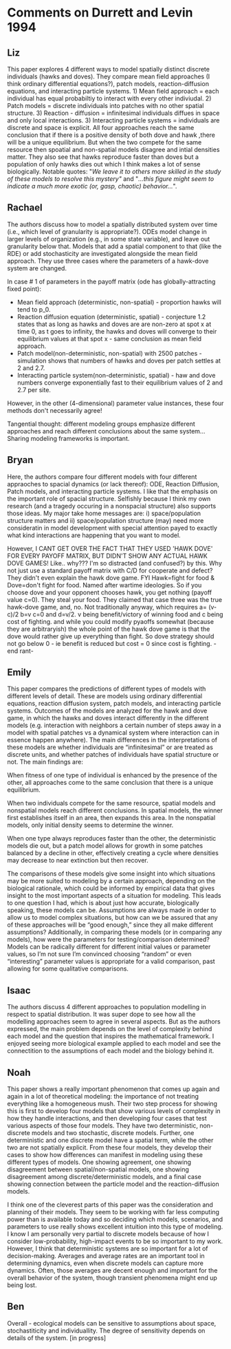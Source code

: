 # Comments on Durrett and Levin 1994

## Liz
This paper explores 4 different ways to model spatially distinct discrete individuals (hawks and doves). They compare mean field approaches (I think ordinary differential equations?), patch models, reaction-diffusion equations, and interacting particle systems. 1) Mean field approach = each individual has equal probabiltiy to interact with every other indiviudal. 2) Patch models = discrete individuals into patches with no other spatial structure. 3) Reaction - diffusion = infinitesimal individuals diffues in space and only local interactions. 3) Interacting particle systems = individuals are discrete and space is explicit. All four approaches reach the same conclusion that if there is a positive density of both dove and hawk ,there will be a unique equilibrium. But when the two compete for the same resource then spoatial and non-spatial models disagree and intial densities matter. They also see that hawks reproduce faster than doves but a population of only hawks dies out which I think makes a lot of sense biologically. Notable quotes: "_We leave it to others more skilled in the study of these models to resolve this mystery"_ and "_...this figure might seem to indicate a much more exotic (or, gasp, chaotic) behavior..._".


## Rachael

The authors discuss how to model a spatially distributed system over time (i.e., which level of granularity is appropriate?). ODEs model change in larger levels of organization (e.g., in some state variable), and leave out granularity below that. Models that add a spatial component to that (like the RDE) or add stochasticity are investigated alongside the mean field approach. They use three cases where the parameters of a hawk-dove system are changed. 

In case # 1 of parameters in the payoff matrix (ode has globally-attracting fixed point):
- Mean field approach (deterministic, non-spatial) - proportion hawks will tend to p_0.
- Reaction diffusion equation (deterministic, spatial) - conjecture 1.2 states that as long as hawks and doves are are non-zero at spot x at time 0, as t goes to infinity, the hawks and doves will converge to their equilibrium values at that spot x - same conclusion as mean field approach.
- Patch model(non-deterministic, non-spatial) with 2500 patches - simulation shows that numbers of hawks and doves per patch settles at 2 and 2.7.
- Interacting particle system(non-deterministic, spatial) - haw and dove numbers converge exponentially fast to their equilibrium values of 2 and 2.7 per site. 

However, in the other (4-dimensional) parameter value instances, these four methods don't necessarily agree! 

Tangential thought: different modeling groups emphasize different approaches and reach different conclusions about the same system... Sharing modeling frameworks is important. 

## Bryan

Here, the authors compare four different models with four different appraoches to spacial dynamics (or lack thereof): ODE, Reaction Diffusion, Patch models, and interacting particle systems. I like that the emphasis on the important role of spacial structure. Selfishly because I think my own research (and a tragedy occuring in a nonspacial structure) also supports those ideas. My major take home messages are: i) space/population structure matters and ii) space/population structure (may) need more consideratin in model development with special attention payed to exactly what kind interactions are happening that you want to model. 

However, I CANT GET OVER THE FACT THAT THEY USED 'HAWK DOVE' FOR EVERY PAYOFF MATRIX, BUT DIDN'T SHOW ANY ACTUAL HAWK DOVE GAMES! Like.. why??? I'm so distracted (and confused?) by this. Why not just use a standard payoff matrix with C/D for cooperate and defect? They didn't even explain the hawk dove game. FYI Hawk=fight for food & Dove=don't fight for food. Named after wartime ideologies. So if you choose dove and your opponent chooses hawk, you get nothing (payoff value c=0). They steal your food. They claimed that case three was the true hawk-dove game, and, no. Not traditionally anyway, which requires a= (v-c)/2 b=v c=0 and d=v/2. v being benefit/victory of winning food and c being cost of fighting. and while you could modify pyaoffs somewhat (because they are arbitraryish) the whole point of the hawk dove game is that the dove would rather give up everything than fight. So dove strategy should not go below 0 - ie benefit is reduced but cost = 0 since cost is fighting. -end rant-

## Emily

This paper compares the predictions of different types of models with different levels of detail. These are models using ordinary differential equations, reaction diffusion system, patch models, and interacting particle systems. Outcomes of the models are analyzed for the hawk and dove game, in which the hawks and doves interact differently in the different models (e.g. interaction with neighbors a certain number of steps away in a model with spatial patches vs a dynamical system where interaction can in essence happen anywhere). The main differences in the interpretations of these models are whether individuals are “infinitesimal” or are treated as discrete units, and whether patches of individuals have spatial structure or not. The main findings are:

When fitness of one type of individual is enhanced by the presence of the other, all approaches come to the same conclusion that there is a unique equilibrium.

When two individuals compete for the same resource, spatial models and nonspatial models reach different conclusions. In spatial models, the winner first establishes itself in an area, then expands this area. In the nonspatial models, only initial density seems to determine the winner.

When one type always reproduces faster than the other, the deterministic models die out, but a patch model allows for growth in some patches balanced by a decline in other, effectively creating a cycle where densities may decrease to near extinction but then recover. 

The comparisons of these models give some insight into which situations may be more suited to modeling by a certain approach, depending on the biological rationale, which could be informed by empirical data that gives insight to the most important aspects of a situation for modeling. This leads to one question I had, which is about just how accurate, biologically speaking, these models can be. Assumptions are always made in order to allow us to model complex situations, but how can we be assured that any of these approaches will be “good enough,” since they all make different assumptions? Additionally, in comparing these models (or in comparing any models), how were the parameters for testing/comparison determined? Models can be radically different for different initial values or parameter values, so I’m not sure I’m convinced choosing “random” or even “interesting” parameter values is appropriate for a valid comparison, past allowing for some qualitative comparisons.

## Isaac

The authors discuss 4 different approaches to population modelling in respect to spatial distribution. It was super dope to see how all the modelling approaches seem to agree in several aspects. But as the authors expressed, the main problem depends on the level of complexity behind each model and the question that inspires the mathematical framework. I enjoyed seeing more biological example applied to each model and see the connectition to the assumptions of each model and the biology behind it.

## Noah

This paper shows a really important phenomenon that comes up again and again in a lot of theoretical modeling: the importance of not treating everything like a homogeneous mush. Their two step process for showing this is first to develop four models that show various levels of complexity in how they handle interactions, and then developing four cases that test various aspects of those four models. They have two deterministic, non-discrete models and two stochastic, discrete models. Further, one deterministic and one discrete model have a spatial term, while the other two are not spatially explicit. From these four models, they develop their cases to show how differences can manifest in modeling using these different types of models. One showing agreement, one showing disagreement between spatial/non-spatial models, one showing disagreement among discrete/deterministic models, and a final case showing connection between the particle model and the reaction-diffusion models.

I think one of the cleverest parts of this paper was the consideration and planning of their models. They seem to be working with far less computing power than is available today and so deciding which models, scenarios, and parameters to use really shows excellent intuition into this type of modeling. I know I am personally very partial to discrete models because of how I consider low-probability, high-impact events to be so important to my work. However, I think that deterministic systems are so important for a lot of decision-making. Averages and average rates are an important tool in determining dynamics, even when discrete models can capture more dynamics. Often, those averages are decent enough and important for the overall behavior of the system, though transient phenomena might end up being lost. 


## Ben
Overall - ecological models can be sensitive to assumptions about space, stochastiticity and individuallity. The degree of sensitivity depends on details of the system. [in progress]
